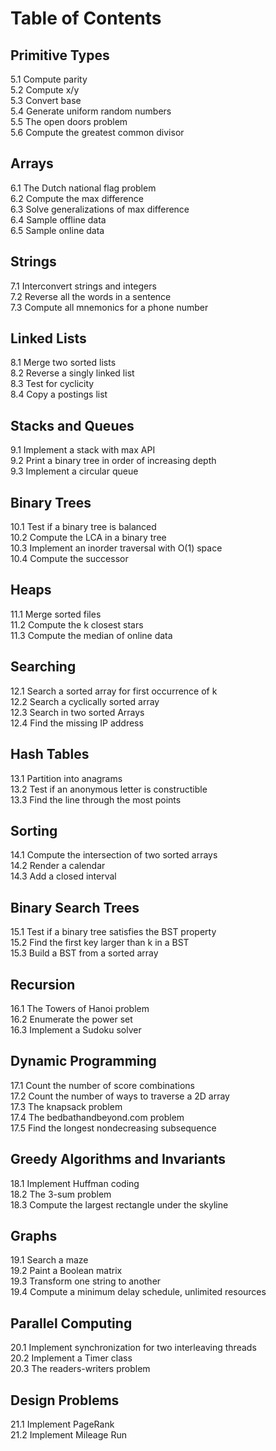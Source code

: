 # Table of Contents
##  Primitive Types
5.1 Compute parity  
5.2 Compute x/y         
5.3 Convert base        
5.4 Generate uniform random numbers         
5.5 The open doors problem      
5.6 Compute the greatest common divisor     
## Arrays
6.1 The Dutch national flag problem     
6.2 Compute the max difference      
6.3 Solve generalizations of max difference         
6.4 Sample offline data         
6.5 Sample online data      
## Strings
7.1 Interconvert strings and integers       
7.2 Reverse all the words in a sentence         
7.3 Compute all mnemonics for a phone number        
## Linked Lists
8.1 Merge two sorted lists      
8.2 Reverse a singly linked list            
8.3 Test for cyclicity      
8.4 Copy a postings list        
## Stacks and Queues
9.1 Implement a stack with max API      
9.2 Print a binary tree in order of increasing depth            
9.3 Implement a circular queue          
## Binary Trees     
10.1 Test if a binary tree is balanced      
10.2 Compute the LCA in a binary tree       
10.3 Implement an inorder traversal with O(1) space         
10.4 Compute the successor          
## Heaps
11.1 Merge sorted files         
11.2 Compute the k closest stars            
11.3 Compute the median of online data      
## Searching
12.1 Search a sorted array for first occurrence of k        
12.2 Search a cyclically sorted array           
12.3 Search in two sorted Arrays        
12.4 Find the missing IP address        
## Hash Tables  
13.1 Partition into anagrams            
13.2 Test if an anonymous letter is constructible           
13.3 Find the line through the most points          
## Sorting
14.1 Compute the intersection of two sorted arrays      
14.2 Render a calendar          
14.3 Add a closed interval      
## Binary Search Trees      
15.1 Test if a binary tree satisfies the BST property       
15.2 Find the first key larger than k in a BST      
15.3 Build a BST from a sorted array            
##  Recursion
16.1 The Towers of Hanoi problem            
16.2 Enumerate the power set            
16.3 Implement a Sudoku solver    
## Dynamic Programming
17.1 Count the number of score combinations             
17.2 Count the number of ways to traverse a 2D array        
17.3 The knapsack problem           
17.4 The bedbathandbeyond.com problem           
17.5 Find the longest nondecreasing subsequence     
## Greedy Algorithms and Invariants
18.1 Implement Huffman coding           
18.2 The 3-sum problem          
18.3 Compute the largest rectangle under the skyline        
## Graphs
19.1 Search a maze              
19.2 Paint a Boolean matrix         
19.3 Transform one string to another            
19.4 Compute a minimum delay schedule, unlimited resources              
## Parallel Computing       
20.1 Implement synchronization for two interleaving threads                 
20.2 Implement a Timer class            
20.3 The readers-writers problem            
## Design Problems
21.1 Implement PageRank             
21.2 Implement Mileage Run      